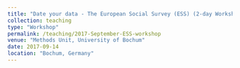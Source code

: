 ```yaml
---
title: "Date your data - The European Social Survey (ESS) (2-day Workshop, taught in German, September 2017)"
collection: teaching
type: "Workshop"
permalink: /teaching/2017-September-ESS-workshop
venue: "Methods Unit, University of Bochum"
date: 2017-09-14
location: "Bochum, Germany"
---
```

